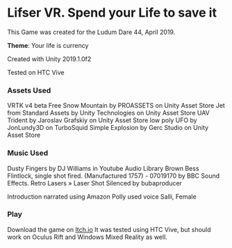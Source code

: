 # Lifser VR. Spend your Life to save it

This Game was created for the Ludum Dare 44, April 2019.

**Theme**: Your life is currency

Created with Unity 2019.1.0f2

Tested on HTC Vive

### Assets Used
VRTK v4 beta 
Free Snow Mountain by PROASSETS on Unity Asset Store
Jet from Standard Assets by Unity Technologies on Unity Asset Store
UAV Trident by Jaroslav Grafskiy on Unity Asset Store
low poly UFO  by JonLundy3D on TurboSquid
Simple Explosion by Gerc Studio on Unity Asset Store


### Music Used
Dusty Fingers by DJ Williams in Youtube Audio Library
Brown Bess Flintlock, single shot fired. (Manufactured 1757) - 07019170 by BBC Sound Effects. 
Retro Lasers » Laser Shot Silenced by bubaproducer 

Introduction narrated using Amazon Polly
used voice Salli, Female

### Play 

Download the game on [Itch.io](https://saoigames.itch.io/lifser)
It was tested using HTC Vive, but should work on Oculus Rift and Windows Mixed Reality as well. 
